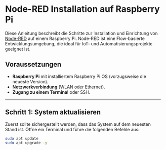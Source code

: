 # Node-RED Installation auf Raspberry Pi

Diese Anleitung beschreibt die Schritte zur Installation und Einrichtung von [Node-RED](https://nodered.org) auf einem Raspberry Pi. Node-RED ist eine Flow-basierte Entwicklungsumgebung, die ideal für IoT- und Automatisierungsprojekte geeignet ist.

## Voraussetzungen

- **Raspberry Pi** mit installiertem Raspberry Pi OS (vorzugsweise die neueste Version).
- **Netzwerkverbindung** (WLAN oder Ethernet).
- **Zugang zu einem Terminal** oder SSH.

---

## Schritt 1: System aktualisieren

Zuerst sollte sichergestellt werden, dass das System auf dem neuesten Stand ist. Öffne ein Terminal und führe die folgenden Befehle aus:

```bash
sudo apt update
sudo apt upgrade -y
```
